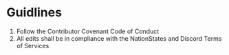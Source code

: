 # Guidlines
<ol>
<li>Follow the Contributor Covenant Code of Conduct</li>
<li>All edits shall be in compliance with the NationStates and Discord Terms of Services</li>
</ol>
